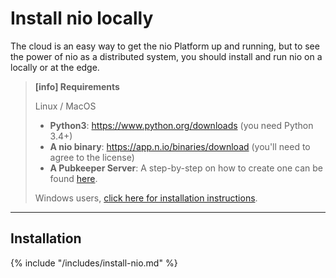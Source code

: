 # Install nio locally

The cloud is an easy way to get the nio Platform up and running, but to see the power of nio as a distributed system, you should install and run nio on a locally or at the edge.


>**[info] Requirements**
>
>Linux / MacOS
>* **Python3**: https://www.python.org/downloads (you need Python 3.4+)
>* **A nio binary**: https://app.n.io/binaries/download (you'll need to agree to the license)
>* **A Pubkeeper Server**: A step-by-step on how to create one can be found [here](/running-nio/in-the-cloud.md).
>
>Windows users, [click here for installation instructions](/installation/windows.md).
>

---

## Installation

{% include "/includes/install-nio.md" %}
